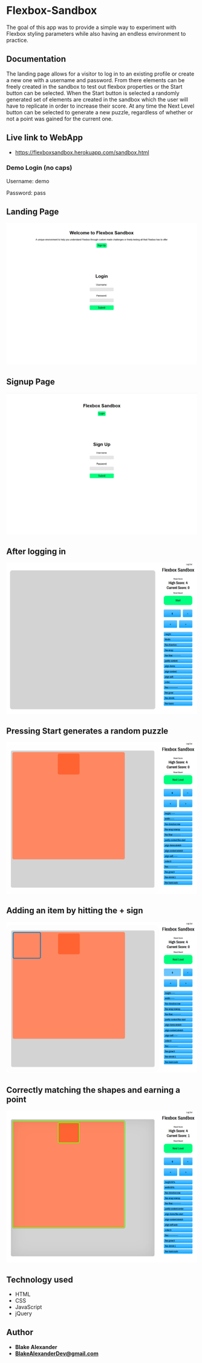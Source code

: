 # Flexbox-Sandbox

The goal of this app was to provide a simple way to experiment with Flexbox styling parameters while also having an endless environment to practice.

## Documentation

The landing page allows for a visitor to log in to an existing profile or create a new one with a username and password.  From there elements can be freely created in the sandbox to test out flexbox properties or the Start button can be selected.  When the Start button is selected a randomly generated set of elements are created in the sandbox which the user will have to replicate in order to increase their score.  At any time the Next Level button can be selected to generate a new puzzle, regardless of whether or not a point was gained for the current one.  

## Live link to WebApp 

- https://flexboxsandbox.herokuapp.com/sandbox.html

### Demo Login (no caps)

Username: demo

Password: pass

## Landing Page
![Screenshot1](/screenshots/fbsblanding1.png)

## Signup Page
![Screenshot1](/screenshots/fbsblanding2.png)

## After logging in
![Screenshot1](/screenshots/fbsb1.png)

## Pressing Start generates a random puzzle
![Screenshot1](/screenshots/fbsb2.png)

## Adding an item by hitting the + sign
![Screenshot1](/screenshots/fbsb3.png)

## Correctly matching the shapes and earning a point
![Screenshot1](/screenshots/fbsb4.png)

## Technology used

* HTML
* CSS
* JavaScript
* jQuery

## Author

* **Blake Alexander**
* **BlakeAlexanderDev@gmail.com**